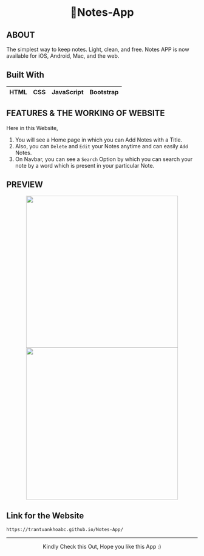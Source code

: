 <h1 align="center">📝Notes-App</h1>

## ABOUT

The simplest way to keep notes. Light, clean, and free. Notes APP is now available for iOS, Android, Mac, and the web.

## Built With

| HTML | CSS | JavaScript | Bootstrap |
| ---- | --- | ---------- | --------- |

## FEATURES & THE WORKING OF WEBSITE

Here in this Website,

1.  You will see a Home page in which you can Add Notes with a Title.
2.  Also, you can `Delete` and `Edit` your Notes anytime and can easily `Add` Notes.
3.  On Navbar, you can see a `Search` Option by which you can search your note by a word which is present in your particular Note.

## PREVIEW

<p align="Center">
  <img src="https://github.com/trantuankhoabc/Notes-App/tree/main/Preview/Preview-1.png" width="400">
  <img src="https://github.com/trantuankhoabc/Notes-App/tree/main/Preview/Preview-2.png" width="400">
</p>

## Link for the Website

```
https://trantuankhoabc.github.io/Notes-App/
```

---

<p align="center">Kindly Check this Out, Hope you like this App :)</p>
